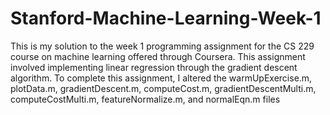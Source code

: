 # Stanford-Machine-Learning-Week-1
This is my solution to the week 1 programming assignment for the CS 229 course on machine learning offered through Coursera. This assignment involved implementing linear regression through the gradient descent algorithm. To complete this assignment, I altered the warmUpExercise.m, plotData.m, gradientDescent.m, computeCost.m, gradientDescentMulti.m, computeCostMulti.m, featureNormalize.m, and normalEqn.m files
